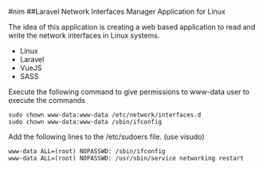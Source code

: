 #nim
##Laravel Network Interfaces Manager Application for Linux

The idea of this application is creating a web based application to read and write the network interfaces in Linux systems.

+ Linux
+ Laravel
+ VueJS
+ SASS

Execute the following command to give permissions to www-data user to execute the commands
```
sudo chown www-data:www-data /etc/network/interfaces.d
sudo chown www-data:www-data /sbin/ifconfig
```

Add the following lines to the /etc/sudoers file. (use visudo)
```
www-data ALL=(root) NOPASSWD: /sbin/ifconfig
www-data ALL=(root) NOPASSWD: /usr/sbin/service networking restart
```